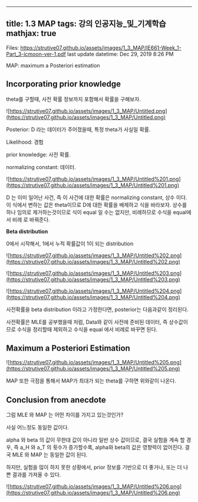 
--- 
title:  1.3 MAP 
tags: 강의 인공지능_및_기계학습
mathjax: true
---



Files: https://strutive07.github.io/assets/images/1_3_MAP/IE661-Week_1-Part_3-icmoon-ver-1.pdf
last update datetime: Dec 29, 2019 8:26 PM

MAP: maximum a Posteriori estimation

## Incorporating prior knowledge

theta를 구할때, 사전 확률 정보까지 포함해서 확률을 구해보자.

![https://strutive07.github.io/assets/images/1_3_MAP/Untitled.png](https://strutive07.github.io/assets/images/1_3_MAP/Untitled.png)

Posterior: D 라는 데이터가 주어졌을때, 특정 theta가 사실일 확률.

Likelihood: 경험

prior knowledge: 사전 확률.

normalizing constant: 데이터.

![https://strutive07.github.io/assets/images/1_3_MAP/Untitled%201.png](https://strutive07.github.io/assets/images/1_3_MAP/Untitled%201.png)

D 는 이미 일어난 사건, 즉 이 사건에 대한 확률은 normalizing constant, 상수 이다. 이 식에서 변하는 값은 theta이므로 D에 대한 확률을 배제하고 식을 바라보자. 상수를 하나 임의로 제거하는것이므로 식이 equal 일 수는 없지만, 비례하므로 수식을 equal에서 비례 로 바꿔준다.

**Beta distribution**

0에서 시작해서, 1에서 누적 확률값이 1이 되는 distribution

![https://strutive07.github.io/assets/images/1_3_MAP/Untitled%202.png](https://strutive07.github.io/assets/images/1_3_MAP/Untitled%202.png)

![https://strutive07.github.io/assets/images/1_3_MAP/Untitled%203.png](https://strutive07.github.io/assets/images/1_3_MAP/Untitled%203.png)

![https://strutive07.github.io/assets/images/1_3_MAP/Untitled%204.png](https://strutive07.github.io/assets/images/1_3_MAP/Untitled%204.png)

사전확률을 beta distribution 이라고 가정한다면, posterior는 다음과같이 정리된다.

사전확률은 MLE를 공부했을때 처럼, Data와 같이 사전에 준비된 데이터, 즉 상수값이므로 수식을 정리할때 제외하고 수식을 equal 에서 비례로 바꾸면 된다.

## Maximum a Posteriori Estimation

![https://strutive07.github.io/assets/images/1_3_MAP/Untitled%205.png](https://strutive07.github.io/assets/images/1_3_MAP/Untitled%205.png)

MAP 또한 극점을 통해서 MAP가 최대가 되는 theta를 구하면 위와같이 나온다.

## Conclusion from anecdote

그럼 MLE 와 MAP 는 어떤 차이를 가지고 있는것인가?

사실 어느정도 동일한 값이다.

alpha 와 beta 의 값이 무한대 값이 아니라 일반 상수 값이므로, 결국 실험을 계속 할 경우, 즉 a_H 와 a_T 의 횟수가 증가할수록, alpha와 beta의 값은 영향력이 없어진다. 결국 MLE 와 MAP 는 동일한 값이 된다.

하지만, 실험을 많이 하지 못한 상황에서, prior 정보를 기반으로 더 좋거나, 또는 더 나쁜 결과를 가져올 수 있다.

![https://strutive07.github.io/assets/images/1_3_MAP/Untitled%206.png](https://strutive07.github.io/assets/images/1_3_MAP/Untitled%206.png)